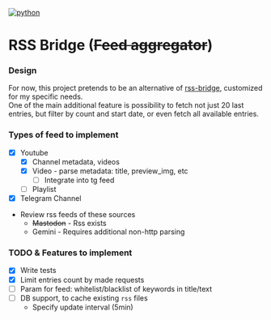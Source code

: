 [![python](https://github.com/tsepanx/rss-bridge-python/actions/workflows/main.yml/badge.svg)](https://github.com/tsepanx/rss-bridge-python/actions/workflows/main.yml)

# RSS Bridge (~~Feed aggregator~~)

### Design
For now, this project pretends to be an alternative of [rss-bridge](https://github.com/RSS-Bridge/rss-bridge),
customized for my specific needs.\
One of the main additional feature is possibility to fetch not just 20 last entries,
but filter by count and start date, or even fetch all available entries.

[//]: # (May be integrated with my other projects in the future.)

### Types of feed to implement
- [x] Youtube
  - [x] Channel metadata, videos
  - [x] Video - parse metadata: title, preview_img, etc
    - [ ] Integrate into tg feed
  - [ ] Playlist
- [x] Telegram Channel
- Review rss feeds of these sources
  - ~~Mastodon~~ - Rss exists
  - Gemini - Requires additional non-http parsing

### TODO & Features to implement
- [x] Write tests
- [x] Limit entries count by made requests
- [ ] Param for feed: whitelist/blacklist of keywords in title/text
- [ ] DB support, to cache existing `rss` files
  - Specify update interval (5min)
